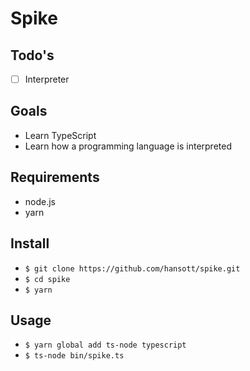 # Spike

## Todo's

* [ ] Interpreter

## Goals

* Learn TypeScript
* Learn how a programming language is interpreted

## Requirements

* node.js
* yarn

## Install

* `$ git clone https://github.com/hansott/spike.git`
* `$ cd spike`
* `$ yarn`

## Usage

* `$ yarn global add ts-node typescript`
* `$ ts-node bin/spike.ts`

